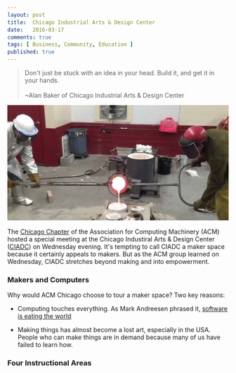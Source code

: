 ```yaml
---
layout: post
title:  Chicago Industrial Arts & Design Center
date:   2016-03-17
comments: true
tags: [ Business, Community, Education ]
published: true
---
```


>Don't just be stuck with an idea in your head. Build it, and get it in your hands.<br/>&nbsp;<br/>~Alan Baker of Chicago Industrial Arts & Design Center

<img src="/images/bronze_pour.jpg" alt="bronze pour at chicago industrial art and design center">

The [Chicago Chapter](http://www.meetup.com/acm-chicago/events/229049466/) of the Association for Computing Machinery (ACM) hosted a special meeting at the Chicago Industiral Arts & Design Center ([CIADC](http://www.ciadc.org/)) on Wednesday evening. It's tempting to call CIADC a maker space because it certainly appeals to makers. But as the ACM group learned on Wednesday, CIADC stretches beyond making and into empowerment.

### Makers and Computers

Why would ACM Chicago choose to tour a maker space? Two key reasons:

* Computing touches everything. As Mark Andreesen phrased it, [software
is eating the world](https://www.google.com/webhp?sourceid=chrome-instant&ion=1&espv=2&ie=UTF-8#q=marc%20andreessen%20software%20eating%20the%20world)

* Making things has almost become a lost art, especially in the USA.  People who can make things are in demand because many of us have failed to learn how.

### Four Instructional Areas






